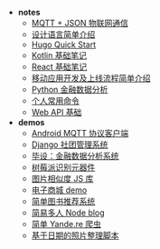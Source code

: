 * **notes**
	* [MQTT + JSON 物联网通信](notes/IoT-MQTT-communicate.md)
	* [设计语言简单介绍](notes/design-language-basic.md)
	* [Hugo Quick Start](notes/hugo-quick-start.md)
	* [Kotlin 基础笔记](notes/learning-kotlin-basic.md)
	* [React 基础笔记](notes/learning-react-basic.md)
	* [移动应用开发及上线流程简单介绍](notes/mobile-app-development-simple-process.md)
	* [Python 金融数据分析](notes/python-financial-analysis.md)
	* [个人常用命令](notes/some-useful-commands.md)
	* [Web API 基础](notes/web-API-learning.md)
* **demos**
	* [Android MQTT 协议客户端](demos/android-mqtt-client.md)
	* [Django 社团管理系统](demos/django-club-system.md)
	* [毕设：金融数据分析系统](demos/finance-app.md)
	* [树莓派识别元器件](demos/image-classify-RaspberryPi.md)
	* [图片相似度 JS 库](demos/image-compare-js.md)
	* [电子商城 demo](demos/online-mall-demo.md)
	* [简单图书推荐系统](demos/simple-book-recommender.md)
	* [简易多人 Node blog](demos/simple-node-blog.md)
	* [简单 Yande.re 爬虫](demos/simple-yande-crawler.md)
	* [基于日期的照片整理脚本](demos/sort-photos-script.md)
